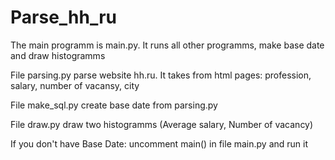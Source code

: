 # Parse_hh_ru

The main programm is main.py.
It runs all other programms, make base date and draw histogramms
 
File parsing.py parse website hh.ru.
It takes from html pages: profession, salary, number of vacansy, city

File make_sql.py create base date from parsing.py

File draw.py draw two histogramms (Average salary, Number of vacancy)

If you don't have Base Date: uncomment main() in file main.py and run it

